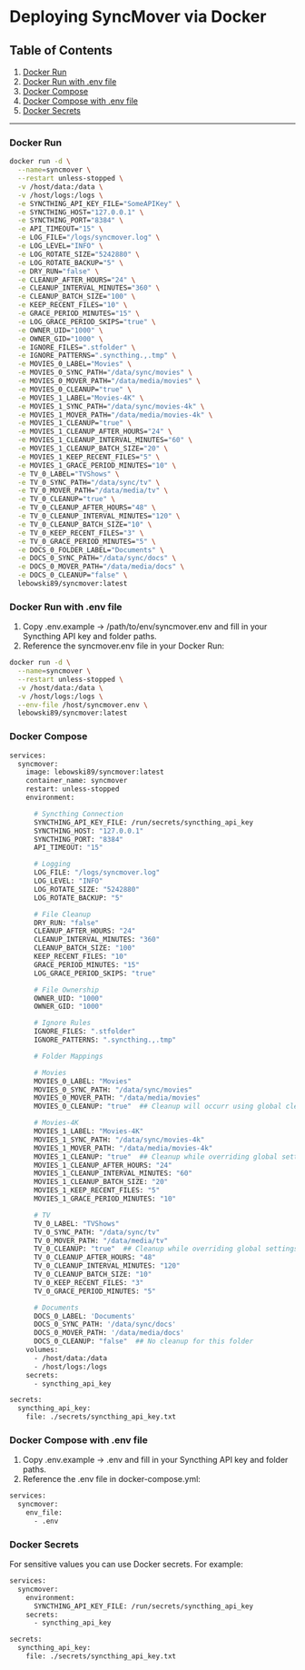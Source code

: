 # Deploying SyncMover via Docker

Table of Contents
------

1. [Docker Run](#Run)
2. [Docker Run with .env file](#RunEnv)
3. [Docker Compose](#Compose)
4. [Docker Compose with .env file](#ComposeEnv)
5. [Docker Secrets](#Secrets)

---

<a name="Run"/>

### Docker Run ###

```bash
docker run -d \
  --name=syncmover \
  --restart unless-stopped \
  -v /host/data:/data \
  -v /host/logs:/logs \
  -e SYNCTHING_API_KEY_FILE="SomeAPIKey" \
  -e SYNCTHING_HOST="127.0.0.1" \
  -e SYNCTHING_PORT="8384" \
  -e API_TIMEOUT="15" \
  -e LOG_FILE="/logs/syncmover.log" \
  -e LOG_LEVEL="INFO" \
  -e LOG_ROTATE_SIZE="5242880" \
  -e LOG_ROTATE_BACKUP="5" \
  -e DRY_RUN="false" \
  -e CLEANUP_AFTER_HOURS="24" \
  -e CLEANUP_INTERVAL_MINUTES="360" \
  -e CLEANUP_BATCH_SIZE="100" \
  -e KEEP_RECENT_FILES="10" \
  -e GRACE_PERIOD_MINUTES="15" \
  -e LOG_GRACE_PERIOD_SKIPS="true" \
  -e OWNER_UID="1000" \
  -e OWNER_GID="1000" \
  -e IGNORE_FILES=".stfolder" \
  -e IGNORE_PATTERNS=".syncthing.,.tmp" \
  -e MOVIES_0_LABEL="Movies" \
  -e MOVIES_0_SYNC_PATH="/data/sync/movies" \
  -e MOVIES_0_MOVER_PATH="/data/media/movies" \
  -e MOVIES_0_CLEANUP="true" \
  -e MOVIES_1_LABEL="Movies-4K" \
  -e MOVIES_1_SYNC_PATH="/data/sync/movies-4k" \
  -e MOVIES_1_MOVER_PATH="/data/media/movies-4k" \
  -e MOVIES_1_CLEANUP="true" \
  -e MOVIES_1_CLEANUP_AFTER_HOURS="24" \
  -e MOVIES_1_CLEANUP_INTERVAL_MINUTES="60" \
  -e MOVIES_1_CLEANUP_BATCH_SIZE="20" \
  -e MOVIES_1_KEEP_RECENT_FILES="5" \
  -e MOVIES_1_GRACE_PERIOD_MINUTES="10" \
  -e TV_0_LABEL="TVShows" \
  -e TV_0_SYNC_PATH="/data/sync/tv" \
  -e TV_0_MOVER_PATH="/data/media/tv" \
  -e TV_0_CLEANUP="true" \
  -e TV_0_CLEANUP_AFTER_HOURS="48" \
  -e TV_0_CLEANUP_INTERVAL_MINUTES="120" \
  -e TV_0_CLEANUP_BATCH_SIZE="10" \
  -e TV_0_KEEP_RECENT_FILES="3" \
  -e TV_0_GRACE_PERIOD_MINUTES="5" \
  -e DOCS_0_FOLDER_LABEL="Documents" \
  -e DOCS_0_SYNC_PATH="/data/sync/docs" \
  -e DOCS_0_MOVER_PATH="/data/media/docs" \
  -e DOCS_0_CLEANUP="false" \
  lebowski89/syncmover:latest
```

<a name="RunEnv"/>

### Docker Run with .env file ###

1. Copy .env.example → /path/to/env/syncmover.env and fill in your Syncthing API key and folder paths.
2. Reference the syncmover.env file in your Docker Run:

```bash
docker run -d \
  --name=syncmover \
  --restart unless-stopped \
  -v /host/data:/data \
  -v /host/logs:/logs \
  --env-file /host/syncmover.env \
  lebowski89/syncmover:latest
```

<a name="Compose"/>

### Docker Compose ###

```bash
services:
  syncmover:
    image: lebowski89/syncmover:latest
    container_name: syncmover
    restart: unless-stopped
    environment:

      # Syncthing Connection
      SYNCTHING_API_KEY_FILE: /run/secrets/syncthing_api_key
      SYNCTHING_HOST: "127.0.0.1"
      SYNCTHING_PORT: "8384"
      API_TIMEOUT: "15"

      # Logging
      LOG_FILE: "/logs/syncmover.log"
      LOG_LEVEL: "INFO"
      LOG_ROTATE_SIZE: "5242880"
      LOG_ROTATE_BACKUP: "5"

      # File Cleanup
      DRY_RUN: "false"
      CLEANUP_AFTER_HOURS: "24"
      CLEANUP_INTERVAL_MINUTES: "360"
      CLEANUP_BATCH_SIZE: "100"
      KEEP_RECENT_FILES: "10"
      GRACE_PERIOD_MINUTES: "15"
      LOG_GRACE_PERIOD_SKIPS: "true"

      # File Ownership
      OWNER_UID: "1000"
      OWNER_GID: "1000"

      # Ignore Rules
      IGNORE_FILES: ".stfolder"
      IGNORE_PATTERNS: ".syncthing.,.tmp"

      # Folder Mappings

      # Movies 
      MOVIES_0_LABEL: "Movies"
      MOVIES_0_SYNC_PATH: "/data/sync/movies"
      MOVIES_0_MOVER_PATH: "/data/media/movies"
      MOVIES_0_CLEANUP: "true"  ## Cleanup will occurr using global cleanup settings

      # Movies-4K
      MOVIES_1_LABEL: "Movies-4K"
      MOVIES_1_SYNC_PATH: "/data/sync/movies-4k"
      MOVIES_1_MOVER_PATH: "/data/media/movies-4k"
      MOVIES_1_CLEANUP: "true"  ## Cleanup while overriding global settings
      MOVIES_1_CLEANUP_AFTER_HOURS: "24"
      MOVIES_1_CLEANUP_INTERVAL_MINUTES: "60"
      MOVIES_1_CLEANUP_BATCH_SIZE: "20"
      MOVIES_1_KEEP_RECENT_FILES: "5"
      MOVIES_1_GRACE_PERIOD_MINUTES: "10"

      # TV
      TV_0_LABEL: "TVShows"
      TV_0_SYNC_PATH: "/data/sync/tv"
      TV_0_MOVER_PATH: "/data/media/tv"
      TV_0_CLEANUP: "true"  ## Cleanup while overriding global settings again
      TV_0_CLEANUP_AFTER_HOURS: "48"
      TV_0_CLEANUP_INTERVAL_MINUTES: "120"
      TV_0_CLEANUP_BATCH_SIZE: "10"
      TV_0_KEEP_RECENT_FILES: "3"
      TV_0_GRACE_PERIOD_MINUTES: "5"

      # Documents
      DOCS_0_LABEL: 'Documents'
      DOCS_0_SYNC_PATH: '/data/sync/docs'
      DOCS_0_MOVER_PATH: '/data/media/docs'
      DOCS_0_CLEANUP: "false"  ## No cleanup for this folder
    volumes:
      - /host/data:/data
      - /host/logs:/logs
    secrets:
      - syncthing_api_key

secrets:
  syncthing_api_key:
    file: ./secrets/syncthing_api_key.txt
```

<a name="ComposeEnv"/>

### Docker Compose with .env file ###

1. Copy .env.example → .env and fill in your Syncthing API key and folder paths.
2. Reference the .env file in docker-compose.yml:

```bash
services:
  syncmover:
    env_file:
      - .env
```

<a name="Secrets"/>

### Docker Secrets ###

For sensitive values you can use Docker secrets. For example:

```bash
services:
  syncmover:
    environment:
      SYNCTHING_API_KEY_FILE: /run/secrets/syncthing_api_key
    secrets:
      - syncthing_api_key

secrets:
  syncthing_api_key:
    file: ./secrets/syncthing_api_key.txt
```